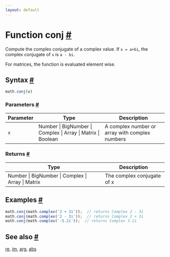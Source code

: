 ```yaml
---
layout: default
---
```


<h1 id="function-conj">Function conj <a href="#function-conj" title="Permalink">#</a></h1>

Compute the complex conjugate of a complex value.
If `x = a+bi`, the complex conjugate of `x` is `a - bi`.

For matrices, the function is evaluated element wise.


<h2 id="syntax">Syntax <a href="#syntax" title="Permalink">#</a></h2>

```js
math.conj(x)
```

<h3 id="parameters">Parameters <a href="#parameters" title="Permalink">#</a></h3>

Parameter | Type | Description
--------- | ---- | -----------
`x` | Number &#124; BigNumber &#124; Complex &#124; Array &#124; Matrix &#124; Boolean |  A complex number or array with complex numbers

<h3 id="returns">Returns <a href="#returns" title="Permalink">#</a></h3>

Type | Description
---- | -----------
Number &#124; BigNumber &#124; Complex &#124; Array &#124; Matrix |  The complex conjugate of x


<h2 id="examples">Examples <a href="#examples" title="Permalink">#</a></h2>

```js
math.conj(math.complex('2 + 3i'));  // returns Complex 2 - 3i
math.conj(math.complex('2 - 3i'));  // returns Complex 2 + 3i
math.conj(math.complex('-5.2i'));  // returns Complex 5.2i
```


<h2 id="see-also">See also <a href="#see-also" title="Permalink">#</a></h2>

[re](re.html),
[im](im.html),
[arg](arg.html),
[abs](abs.html)


<!-- Note: This file is automatically generated from source code comments. Changes made in this file will be overridden. -->
